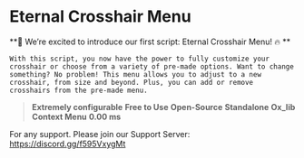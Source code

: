 # Eternal Crosshair Menu
**:tada: We’re excited to introduce our first script: Eternal Crosshair Menu! :fire: **

`With this script, you now have the power to fully customize your crosshair or choose from a variety of pre-made options. Want to change something? No problem! This menu allows you to adjust to a new crosshair, from size and beyond. Plus, you can add or remove crosshairs from the pre-made menu.`

> **Extremely configurable**
> **Free to Use**
> **Open-Source**
> **Standalone**
> **Ox_lib Context Menu**
> **0.00 ms**

For any support. Please join our Support Server: https://discord.gg/f595VxygMt
